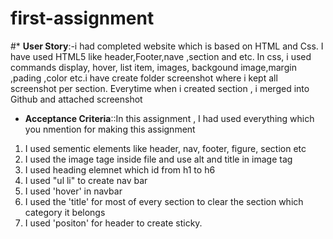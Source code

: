 # first-assignment

#* **User Story**:-i had completed website which is based on HTML and Css. I have used HTML5 like header,Footer,nave ,section and etc. In css, i used commands display, hover, list item, images, backgound image,margin ,pading ,color etc.i have create folder screenshot where i kept all  screenshot per section. Everytime when i created section , i merged into Github and attached screenshot



* **Acceptance Criteria**::In this assignment , I had used everything which you nmention for making this assignment
1. I used sementic elements like header, nav, footer, figure, section etc
2. I used the image tage inside file and use alt and title in image tag
3. I used heading elemnet which id from h1 to h6
4. I used "ul li" to create nav bar 
5. I used 'hover' in navbar
6. I used the 'title' for most of every section to clear the section which category it belongs
7. I used 'positon' for header to create sticky.

